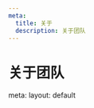 ```yaml
---
meta:
  title: 关于
  description: 关于团队
---
```

# 关于团队

<script setup>
import TeamMember from '@/components/about/TeamMember.vue'
</script>

<TeamMember />

<route lang="yaml">
meta:
  layout: default
</route>
